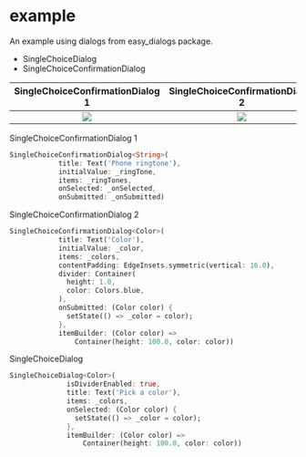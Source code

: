 # example

An example using dialogs from easy_dialogs package.

- SingleChoiceDialog
- SingleChoiceConfirmationDialog

SingleChoiceConfirmationDialog 1           |  SingleChoiceConfirmationDialog 2 |  SingleChoiceDialog
:-------------------------:|:-------------------------:|:-------------------------:
![](art/single_choice_confirm_01.png)  |  ![](art/single_choice_confirm_02.png) | ![](art/single_choice_confirm_03.png)

SingleChoiceConfirmationDialog 1

```dart
SingleChoiceConfirmationDialog<String>(
            title: Text('Phone ringtone'),
            initialValue: _ringTone,
            items: _ringTones,
            onSelected: _onSelected,
            onSubmitted: _onSubmitted)
```

SingleChoiceConfirmationDialog 2

```dart
SingleChoiceConfirmationDialog<Color>(
            title: Text('Color'),
            initialValue: _color,
            items: _colors,
            contentPadding: EdgeInsets.symmetric(vertical: 16.0),
            divider: Container(
              height: 1.0,
              color: Colors.blue,
            ),
            onSubmitted: (Color color) {
              setState(() => _color = color);
            },
            itemBuilder: (Color color) =>
                Container(height: 100.0, color: color))
```

SingleChoiceDialog

```dart
SingleChoiceDialog<Color>(
              isDividerEnabled: true,
              title: Text('Pick a color'),
              items: _colors,
              onSelected: (Color color) {
                setState(() => _color = color);
              },
              itemBuilder: (Color color) =>
                  Container(height: 100.0, color: color))
```
